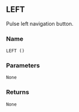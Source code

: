 ## LEFT

Pulse left navigation button.


### Name

`LEFT ()`


### Parameters

`None`


### Returns

`None`